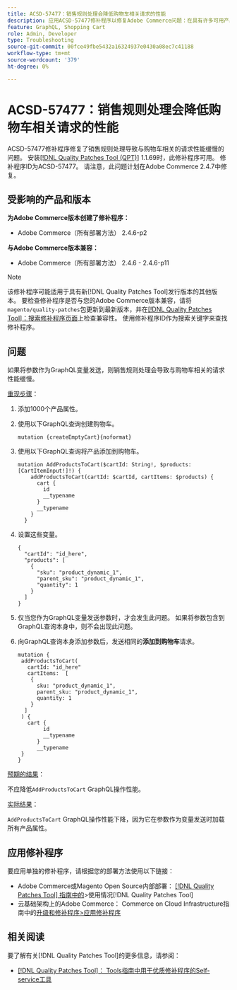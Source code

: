 ```yaml
---
title: ACSD-57477：销售规则处理会降低购物车相关请求的性能
description: 应用ACSD-57477修补程序以修复Adobe Commerce问题：在具有许多可用产品属性（例如，1000个属性）的项目中，当使用变量执行AddProductsToCart GraphQL操作时，Commerce会尝试加载所有这些产品属性，并导致AddProductsToCart GraphQL操作出现性能缓慢问题。
feature: GraphQL, Shopping Cart
role: Admin, Developer
type: Troubleshooting
source-git-commit: 00fce49fbe5432a16324937e0430a08ec7c41188
workflow-type: tm+mt
source-wordcount: '379'
ht-degree: 0%

---
```



# ACSD-57477：销售规则处理会降低购物车相关请求的性能

ACSD-57477修补程序修复了销售规则处理导致与购物车相关的请求性能缓慢的问题。 安装[[!DNL Quality Patches Tool (QPT)]](/help/tools/quality-patches-tool/quality-patches-tool-to-self-serve-quality-patches.md) 1.1.69时，此修补程序可用。 修补程序ID为ACSD-57477。 请注意，此问题计划在Adobe Commerce 2.4.7中修复。

## 受影响的产品和版本

**为Adobe Commerce版本创建了修补程序：**

* Adobe Commerce（所有部署方法） 2.4.6-p2

**与Adobe Commerce版本兼容：**

* Adobe Commerce（所有部署方法） 2.4.6 - 2.4.6-p11

>[!NOTE]
>
>该修补程序可能适用于具有新[!DNL Quality Patches Tool]发行版本的其他版本。 要检查修补程序是否与您的Adobe Commerce版本兼容，请将`magento/quality-patches`包更新到最新版本，并在[[!DNL Quality Patches Tool]：搜索修补程序页面](https://experienceleague.adobe.com/tools/commerce-quality-patches/index.html)上检查兼容性。 使用修补程序ID作为搜索关键字来查找修补程序。

## 问题

如果将参数作为GraphQL变量发送，则销售规则处理会导致与购物车相关的请求性能缓慢。

<u>重现步骤</u>：

1. 添加1000个产品属性。
1. 使用以下GraphQL查询创建购物车。

   ```
   mutation {createEmptyCart}{noformat}
   ```

1. 使用以下GraphQL查询将产品添加到购物车。

   ```
   mutation AddProductsToCart($cartId: String!, $products: [CartItemInput!]!) {
       addProductsToCart(cartId: $cartId, cartItems: $products) {
         cart {
           id
           __typename
         }
         __typename
       }
     }
   ```

1. 设置这些变量。

   ```
   {
     "cartId": "id_here",
     "products": [
       {
         "sku": "product_dynamic_1",
         "parent_sku": "product_dynamic_1",
         "quantity": 1
       }
     ]
   }
   ```

1. 仅当您作为GraphQL变量发送参数时，才会发生此问题。 如果将参数包含到GraphQL查询本身中，则不会出现此问题。
1. 向GraphQL查询本身添加参数后，发送相同的&#x200B;**添加到购物车**&#x200B;请求。

   ```
   mutation {
    addProductsToCart(
      cartId: "id_here"
      cartItems:  [
       {
         sku: "product_dynamic_1",
         parent_sku: "product_dynamic_1",
         quantity: 1
       }
     ]
    ) {
      cart {
           id
           __typename
         }
         __typename
    }
   }
   ```

<u>预期的结果</u>：

不应降低`AddProductsToCart` GraphQL操作性能。

<u>实际结果</u>：

`AddProductsToCart` GraphQL操作性能下降，因为它在参数作为变量发送时加载所有产品属性。

## 应用修补程序

要应用单独的修补程序，请根据您的部署方法使用以下链接：

* Adobe Commerce或Magento Open Source内部部署： [[!DNL Quality Patches Tool] 指南中的](/help/tools/quality-patches-tool/usage.md)>使用情况[!DNL Quality Patches Tool]
* 云基础架构上的Adobe Commerce： Commerce on Cloud Infrastructure指南中的[升级和修补程序>应用修补程序](https://experienceleague.adobe.com/docs/commerce-cloud-service/user-guide/develop/upgrade/apply-patches.html)

## 相关阅读

要了解有关[!DNL Quality Patches Tool]的更多信息，请参阅：

* [[!DNL Quality Patches Tool]： Tools指南中用于优质修补程序的Self-service工具](/help/tools/quality-patches-tool/quality-patches-tool-to-self-serve-quality-patches.md)
